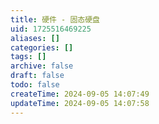 ```yaml
---
title: 硬件 - 固态硬盘
uid: 1725516469225
aliases: []
categories: []
tags: []
archive: false
draft: false
todo: false
createTime: 2024-09-05 14:07:49
updateTime: 2024-09-05 14:07:58
---
```

